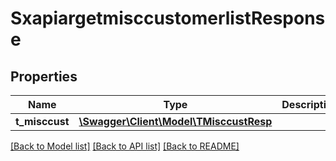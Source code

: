 # SxapiargetmisccustomerlistResponse

## Properties
Name | Type | Description | Notes
------------ | ------------- | ------------- | -------------
**t_misccust** | [**\Swagger\Client\Model\TMisccustResp**](TMisccustResp.md) |  | [optional] 

[[Back to Model list]](../README.md#documentation-for-models) [[Back to API list]](../README.md#documentation-for-api-endpoints) [[Back to README]](../README.md)



